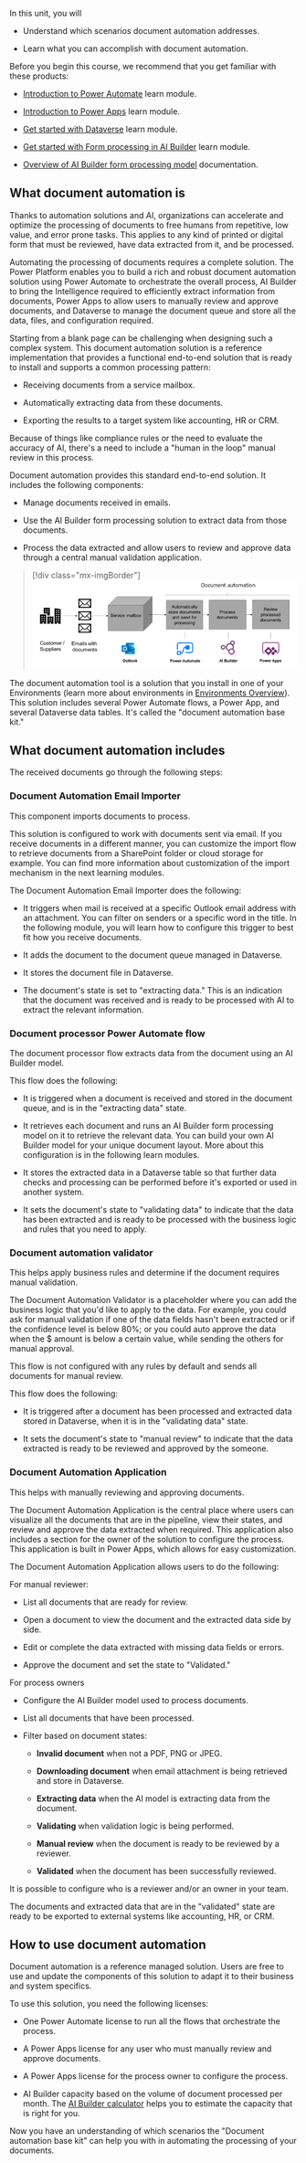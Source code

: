 In this unit, you will

- Understand which scenarios document automation addresses.

- Learn what you can accomplish with document automation.

Before you begin this course, we recommend that you get familiar with these products:

- [Introduction to Power Automate](https://docs.microsoft.com/learn/modules/introduction-power-automate/) learn module.

- [Introduction to Power Apps](https://docs.microsoft.com/learn/modules/introduction-power-apps/) learn module.

- [Get started with Dataverse](https://docs.microsoft.com/learn/modules/get-started-with-powerapps-common-data-service/) learn module.

- [Get started with Form processing in AI Builder](https://docs.microsoft.com/learn/modules/get-started-with-form-processing/) learn module.

- [Overview of AI Builder form processing model](https://docs.microsoft.com/ai-builder/form-processing-model-overview) documentation.

## What document automation is

Thanks to automation solutions and AI, organizations can accelerate and optimize the processing of documents to free humans from repetitive, low value, and error prone tasks. This applies to any kind of printed or digital form that must be reviewed, have data extracted from it, and be processed.

Automating the processing of documents requires a complete solution. The Power Platform enables you to build a rich and robust document automation solution using Power Automate to orchestrate the overall process, AI Builder to bring the Intelligence required to efficiently extract information from documents, Power Apps to allow users to manually review and approve documents, and Dataverse to manage the document queue and store all the data, files, and configuration required.

Starting from a blank page can be challenging when designing such a complex system. This document automation solution is a reference implementation that provides a functional end-to-end solution that is ready to install and supports a common processing pattern: 

- Receiving documents from a service mailbox.

- Automatically extracting data from these documents.

- Exporting the results to a target system like accounting, HR or CRM.

Because of things like compliance rules or the need to evaluate the accuracy of AI, there's a need to include a "human in the loop" manual review in this process.

Document automation provides this standard end-to-end solution. It includes the following components:

- Manage documents received in emails.

- Use the AI Builder form processing solution to extract data from those documents.

- Process the data extracted and allow users to review and approve data through a central manual validation application.

> [!div class="mx-imgBorder"]
> [![Document automation consists of automatically storing documents and sending them for processing in Power Automate, processing documents in AI Builder, and reviewing processed documents in Power Apps.](../media/1-document-automation.png)](../media/1-document-automation.png#lightbox)

The document automation tool is a solution that you install in one of your Environments (learn more about environments in [Environments Overview](https://docs.microsoft.com/power-platform/admin/environments-overview)). This solution includes several Power Automate flows, a Power App, and several Dataverse data tables. It's called the "document automation base kit."

## What document automation includes

The received documents go through the following steps:

### Document Automation Email Importer

This component imports documents to process.

This solution is configured to work with documents sent via email. If you receive documents in a different manner, you can customize the import flow to retrieve documents from a SharePoint folder or cloud storage for example. You can find more information about customization of the import mechanism in the next learning modules.

The Document Automation Email Importer does the following:

  - It triggers when mail is received at a specific Outlook email address with an attachment. You can filter on senders or a specific word in the title. In the following module, you will learn how to configure this trigger to best fit how you receive documents.

  - It adds the document to the document queue managed in Dataverse.

  - It stores the document file in Dataverse.

  - The document's state is set to "extracting data." This is an indication that the document was received and is ready to be processed with AI to extract the relevant information.

### Document processor Power Automate flow

The document processor flow extracts data from the document using an AI Builder model.

This flow does the following:

  - It is triggered when a document is received and stored in the document queue, and is in the "extracting data" state.

  - It retrieves each document and runs an AI Builder form processing model on it to retrieve the relevant data. You can build your own AI Builder model for your unique document layout. More about this configuration is in the following learn modules.

  - It stores the extracted data in a Dataverse table so that further data checks and processing can be performed before it's exported or used in another system.

  - It sets the document's state to "validating data" to indicate that the data has been extracted and is ready to be processed with the business logic and rules that you need to apply.

### Document automation validator

This helps apply business rules and determine if the document requires manual validation.

The Document Automation Validator is a placeholder where you can add the business logic that you'd like to apply to the data. For example, you could ask for manual validation if one of the data fields hasn't been extracted or if the confidence level is below 80%; or you could auto approve the data when the \$ amount is below a certain value, while sending the others for manual approval.

This flow is not configured with any rules by default and sends all documents for manual review.

This flow does the following:

  - It is triggered after a document has been processed and extracted data stored in Dataverse, when it is in the "validating data" state.

  - It sets the document's state to "manual review" to indicate that the data extracted is ready to be reviewed and approved by the someone.

### Document Automation Application

This helps with manually reviewing and approving documents.

The Document Automation Application is the central place where users can visualize all the documents that are in the pipeline, view their states, and review and approve the data extracted when required. This application also includes a section for the owner of the solution to configure the process. This application is built in Power Apps, which allows for easy customization.

The Document Automation Application allows users to do the following:

For manual reviewer:

  - List all documents that are ready for review.

  - Open a document to view the document and the extracted data side by side.

  - Edit or complete the data extracted with missing data fields or errors.

  - Approve the document and set the state to "Validated."

For process owners

  - Configure the AI Builder model used to process documents.

  - List all documents that have been processed.

  - Filter based on document states:

    - **Invalid document** when not a PDF, PNG or JPEG.

    - **Downloading document** when email attachment is being retrieved and store in Dataverse.

    - **Extracting data** when the AI model is extracting data from the document.

    - **Validating** when validation logic is being performed.

    - **Manual review** when the document is ready to be reviewed by a reviewer.

    - **Validated** when the document has been successfully reviewed.

It is possible to configure who is a reviewer and/or an owner in your team.

The documents and extracted data that are in the "validated" state are ready to be exported to external systems like accounting, HR, or CRM.

## How to use document automation

Document automation is a reference managed solution. Users are free to use and update the components of this solution to adapt it to their business and system specifics.

To use this solution, you need the following licenses:

- One Power Automate license to run all the flows that orchestrate the process.

- A Power Apps license for any user who must manually review and approve documents.

- A Power Apps license for the process owner to configure the process.

- AI Builder capacity based on the volume of document processed per month. The [AI Builder calculator](https://flow.microsoft.com/ai-builder-calculator/) helps you to estimate the capacity that is right for you.

Now you have an understanding of which scenarios the "Document automation base kit" can help you with in automating the processing of your documents.
